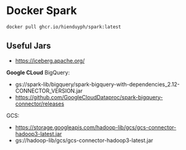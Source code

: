 # Docker Spark

```bash
docker pull ghcr.io/hienduyph/spark:latest
```

##  Useful Jars
- https://iceberg.apache.org/

**Google CLoud**
BigQuery:
- gs://spark-lib/bigquery/spark-bigquery-with-dependencies_2.12-CONNECTOR_VERSION.jar
- https://github.com/GoogleCloudDataproc/spark-bigquery-connector/releases

GCS:
- https://storage.googleapis.com/hadoop-lib/gcs/gcs-connector-hadoop3-latest.jar
- gs://hadoop-lib/gcs/gcs-connector-hadoop3-latest.jar
